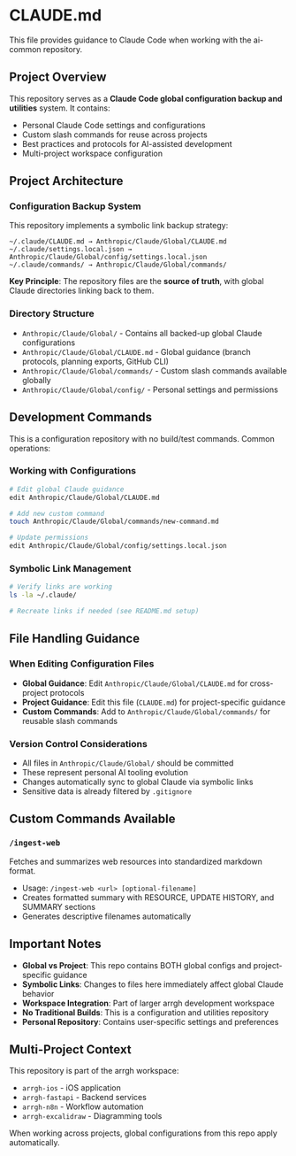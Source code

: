 # CLAUDE.md

This file provides guidance to Claude Code when working with the ai-common repository.

## Project Overview

This repository serves as a **Claude Code global configuration backup and utilities** system. It contains:
- Personal Claude Code settings and configurations
- Custom slash commands for reuse across projects
- Best practices and protocols for AI-assisted development
- Multi-project workspace configuration

## Project Architecture

### Configuration Backup System
This repository implements a symbolic link backup strategy:

```
~/.claude/CLAUDE.md → Anthropic/Claude/Global/CLAUDE.md
~/.claude/settings.local.json → Anthropic/Claude/Global/config/settings.local.json  
~/.claude/commands/ → Anthropic/Claude/Global/commands/
```

**Key Principle**: The repository files are the **source of truth**, with global Claude directories linking back to them.

### Directory Structure
- `Anthropic/Claude/Global/` - Contains all backed-up global Claude configurations
- `Anthropic/Claude/Global/CLAUDE.md` - Global guidance (branch protocols, planning exports, GitHub CLI)
- `Anthropic/Claude/Global/commands/` - Custom slash commands available globally
- `Anthropic/Claude/Global/config/` - Personal settings and permissions

## Development Commands

This is a configuration repository with no build/test commands. Common operations:

### Working with Configurations
```bash
# Edit global Claude guidance
edit Anthropic/Claude/Global/CLAUDE.md

# Add new custom command  
touch Anthropic/Claude/Global/commands/new-command.md

# Update permissions
edit Anthropic/Claude/Global/config/settings.local.json
```

### Symbolic Link Management
```bash
# Verify links are working
ls -la ~/.claude/

# Recreate links if needed (see README.md setup)
```

## File Handling Guidance

### When Editing Configuration Files
- **Global Guidance**: Edit `Anthropic/Claude/Global/CLAUDE.md` for cross-project protocols
- **Project Guidance**: Edit this file (`CLAUDE.md`) for project-specific guidance
- **Custom Commands**: Add to `Anthropic/Claude/Global/commands/` for reusable slash commands

### Version Control Considerations
- All files in `Anthropic/Claude/Global/` should be committed
- These represent personal AI tooling evolution
- Changes automatically sync to global Claude via symbolic links
- Sensitive data is already filtered by `.gitignore`

## Custom Commands Available

### `/ingest-web`
Fetches and summarizes web resources into standardized markdown format.
- Usage: `/ingest-web <url> [optional-filename]`
- Creates formatted summary with RESOURCE, UPDATE HISTORY, and SUMMARY sections
- Generates descriptive filenames automatically

## Important Notes

- **Global vs Project**: This repo contains BOTH global configs and project-specific guidance
- **Symbolic Links**: Changes to files here immediately affect global Claude behavior
- **Workspace Integration**: Part of larger arrgh development workspace
- **No Traditional Builds**: This is a configuration and utilities repository
- **Personal Repository**: Contains user-specific settings and preferences

## Multi-Project Context

This repository is part of the arrgh workspace:
- `arrgh-ios` - iOS application
- `arrgh-fastapi` - Backend services
- `arrgh-n8n` - Workflow automation
- `arrgh-excalidraw` - Diagramming tools

When working across projects, global configurations from this repo apply automatically.